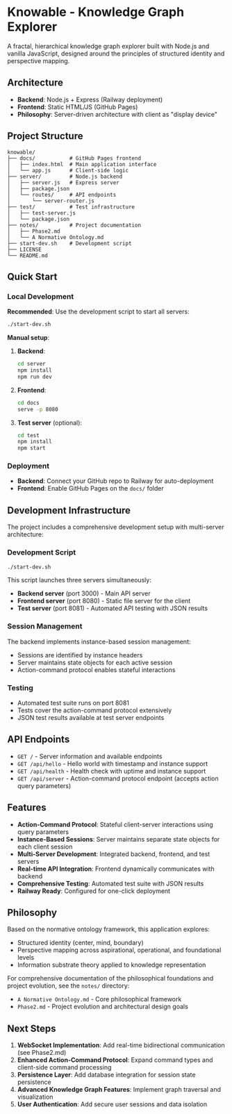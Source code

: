 # Knowable - Knowledge Graph Explorer

A fractal, hierarchical knowledge graph explorer built with Node.js and vanilla JavaScript, designed around the principles of structured identity and perspective mapping.

## Architecture

- **Backend**: Node.js + Express (Railway deployment)
- **Frontend**: Static HTML/JS (GitHub Pages)
- **Philosophy**: Server-driven architecture with client as "display device"

## Project Structure

```
knowable/
├── docs/           # GitHub Pages frontend
│   ├── index.html  # Main application interface
│   └── app.js      # Client-side logic
├── server/         # Node.js backend
│   ├── server.js   # Express server
│   ├── package.json
│   └── routes/     # API endpoints
│       └── server-router.js
├── test/           # Test infrastructure
│   ├── test-server.js
│   └── package.json
├── notes/          # Project documentation
│   ├── Phase2.md
│   └── A Normative Ontology.md
├── start-dev.sh    # Development script
├── LICENSE
└── README.md
```

## Quick Start

### Local Development

**Recommended**: Use the development script to start all servers:
```bash
./start-dev.sh
```

**Manual setup**:
1. **Backend**:
   ```bash
   cd server
   npm install
   npm run dev
   ```

2. **Frontend**:
   ```bash
   cd docs
   serve -p 8080
   ```

3. **Test server** (optional):
   ```bash
   cd test
   npm install
   npm start
   ```

### Deployment

- **Backend**: Connect your GitHub repo to Railway for auto-deployment
- **Frontend**: Enable GitHub Pages on the `docs/` folder

## Development Infrastructure

The project includes a comprehensive development setup with multi-server architecture:

### Development Script
```bash
./start-dev.sh
```
This script launches three servers simultaneously:
- **Backend server** (port 3000) - Main API server
- **Frontend server** (port 8080) - Static file server for the client
- **Test server** (port 8081) - Automated API testing with JSON results

### Session Management
The backend implements instance-based session management:
- Sessions are identified by instance headers
- Server maintains state objects for each active session
- Action-command protocol enables stateful interactions

### Testing
- Automated test suite runs on port 8081
- Tests cover the action-command protocol extensively
- JSON test results available at test server endpoints

## API Endpoints

- `GET /` - Server information and available endpoints
- `GET /api/hello` - Hello world with timestamp and instance support
- `GET /api/health` - Health check with uptime and instance support
- `GET /api/server` - Action-command protocol endpoint (accepts action query parameters)

## Features

- **Action-Command Protocol**: Stateful client-server interactions using query parameters
- **Instance-Based Sessions**: Server maintains separate state objects for each client session
- **Multi-Server Development**: Integrated backend, frontend, and test servers
- **Real-time API Integration**: Frontend dynamically communicates with backend
- **Comprehensive Testing**: Automated test suite with JSON results
- **Railway Ready**: Configured for one-click deployment

## Philosophy

Based on the normative ontology framework, this application explores:
- Structured identity (center, mind, boundary)
- Perspective mapping across aspirational, operational, and foundational levels
- Information substrate theory applied to knowledge representation

For comprehensive documentation of the philosophical foundations and project evolution, see the `notes/` directory:
- `A Normative Ontology.md` - Core philosophical framework
- `Phase2.md` - Project evolution and architectural design goals

## Next Steps

1. **WebSocket Implementation**: Add real-time bidirectional communication (see Phase2.md)
2. **Enhanced Action-Command Protocol**: Expand command types and client-side command processing
3. **Persistence Layer**: Add database integration for session state persistence
4. **Advanced Knowledge Graph Features**: Implement graph traversal and visualization
5. **User Authentication**: Add secure user sessions and data isolation
